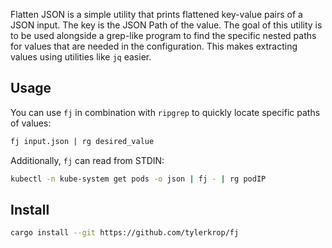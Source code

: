 Flatten JSON is a simple utility that prints flattened key-value pairs of a JSON input.
The key is the JSON Path of the value.
The goal of this utility is to be used alongside a grep-like program to find the specific nested paths for values that are needed in the configuration.
This makes extracting values using utilities like `jq` easier.

## Usage

You can use `fj` in combination with `ripgrep` to quickly locate specific paths of values:

```sh
fj input.json | rg desired_value
```

Additionally, `fj` can read from STDIN:

```sh
kubectl -n kube-system get pods -o json | fj - | rg podIP
```

## Install

```sh
cargo install --git https://github.com/tylerkrop/fj
```
